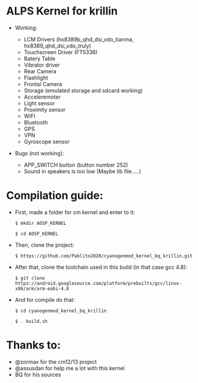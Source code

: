 # ALPS Kernel for krillin

* Working:

  * LCM Drivers (hx8389b_qhd_dsi_vdo_tianma, hx8389_qhd_dsi_vdo_truly)
  * Touchscreen Driver (FT5336)
  * Batery Table
  * Vibrator driver
  * Rear Camera
  * Flashlight
  * Frontal Camera
  * Storage (emulated storage and sdcard working)
  * Acceleremoter
  * Light sensor
  * Proximity sensor
  * WIFI
  * Bluetooth
  * GPS
  * VPN
  * Gyroscope sensor

* Bugs (not working):

  * APP_SWITCH button (button number 252) 
  * Sound in speakers is too low (Maybe lib file.....)
    

# Compilation guide:
  
  * First, made a folder for cm kernel and enter to it:

        $ mkdir AOSP_KERNEL

        $ cd AOSP_KERNEL

  * Then, clone the project: 

        $ https://github.com/Pablito2020/cyanogenmod_kernel_bq_krillin.git

  * After that, clone the toolchain used in this build (in that case gcc 4.8): 

        $ git clone https://android.googlesource.com/platform/prebuilts/gcc/linux-x86/arm/arm-eabi-4.8

  * And for compile do that:

        $ cd cyanogenmod_kernel_bq_krillin

        $ . build.sh


# Thanks to:
   * @zormax for the cm12/13 project
   * @assusdan for help me a lot with this kernel
   * BQ for his sources
    
